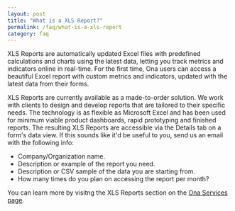 ```yaml
---
layout: post
title: "What is a XLS Report?"
permalink: /faq/what-is-a-xls-report
category: faq
---
```


XLS Reports are automatically updated Excel files with predefined calculations and charts using the latest data, letting you track metrics and indicators online in real-time. For the first time, Ona users can access a beautiful Excel report with custom metrics and indicators, updated with the latest data from their forms.

XLS Reports are currently available as a made-to-order solution. We work with clients to design and develop reports that are tailored to their specific needs. The technology is as flexible as Microsoft Excel and has been used for minimum viable product dashboards, rapid prototyping and finished reports. The resulting XLS Reports are accessible via the Details tab on a form's data view. If this sounds like it'd be useful to you, send us an email with the following info:

* Company/Organization name. 
* Description or example of the report you need.
* Description or CSV sample of the data you are starting from.
* How many times do you plan on accessing the report per month?

You can learn more by visitng the XLS Reports section on the [Ona Services page](https://ona.io/services.html).